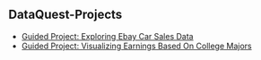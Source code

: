 ## DataQuest-Projects
-  [Guided Project: Exploring Ebay Car Sales Data](https://github.com/IvanDGregor/DataQuest-Projects/blob/master/guied_project_ebay/guied_project_ebay.ipynb)
-  [Guided Project: Visualizing Earnings Based On College Majors](https://github.com/IvanDGregor/DataQuest-Projects/blob/master/guied_project_college/guided_project_college.ipynb)

